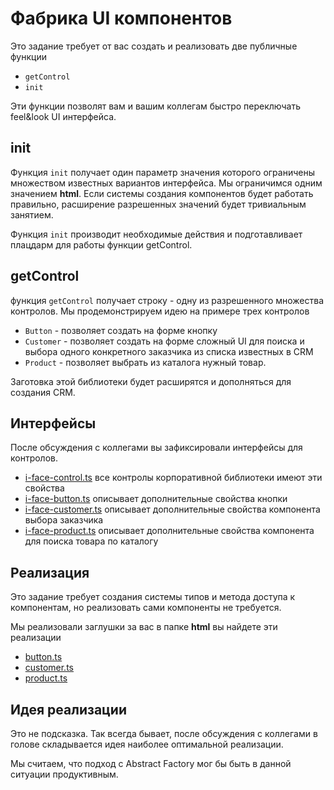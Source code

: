 # Фабрика UI компонентов

Это задание требует от вас создать и реализовать две публичные функции

- `getControl`
- `init`

Эти функции позволят вам и вашим коллегам быстро переключать feel&look UI интерфейса.

## init

Функция `init` получает один параметр значения которого ограничены множеством известных вариантов интерфейса. Мы ограничимся одним значением **html**. Если системы создания компонентов будет работать правильно, расширение разрешенных значений будет тривиальным занятием.

Функция `init` производит необходимые действия и подготавливает плацдарм для работы функции getControl.

## getControl

функция `getControl` получает строку - одну из разрешенного множества контролов. Мы продемонстрируем идею на примере трех контролов

- `Button` - позволяет создать на форме кнопку
- `Customer` - позволяет создать на форме сложный UI для поиска и выбора одного конкретного заказчика из списка известных в CRM
- `Product` - позволяет выбрать из каталога нужный товар.

Заготовка этой библиотеки будет расширятся и дополняться для создания CRM.

## Интерфейсы

После обсуждения с коллегами вы зафиксировали интерфейсы для контролов.

- [i-face-control.ts](https://codesandbox.io/s/task-03-15-module-3-fokyz?file=/src/i-face-control.ts) все контролы корпоративной библиотеки имеют эти свойства
- [i-face-button.ts](https://codesandbox.io/s/task-03-15-module-3-fokyz?file=/src/i-face-button.ts) описывает дополнительные свойства кнопки
- [i-face-customer.ts](https://codesandbox.io/s/task-03-15-module-3-fokyz?file=/src/i-face-customer.ts) описывает дополнительные свойства компонента выбора заказчика
- [i-face-product.ts](https://codesandbox.io/s/task-03-15-module-3-fokyz?file=/src/i-face-product.ts) описывает дополнительные свойства компонента для поиска товара по каталогу

## Реализация

Это задание требует создания системы типов и метода доступа к компонентам, но реализовать сами компоненты не требуется.

Мы реализовали заглушки за вас в папке **html** вы найдете эти реализации

- [button.ts](https://codesandbox.io/s/task-03-15-module-3-fokyz?file=/src/html/button.ts)
- [customer.ts](https://codesandbox.io/s/task-03-15-module-3-fokyz?file=/src/html/customer.ts)
- [product.ts](https://codesandbox.io/s/task-03-15-module-3-fokyz?file=/src/html/product.ts)

## Идея реализации

Это не подсказка. Так всегда бывает, после обсуждения с коллегами в голове складывается идея наиболее оптимальной реализации.

Мы считаем, что подход с Abstract Factory мог бы быть в данной ситуации продуктивным.
